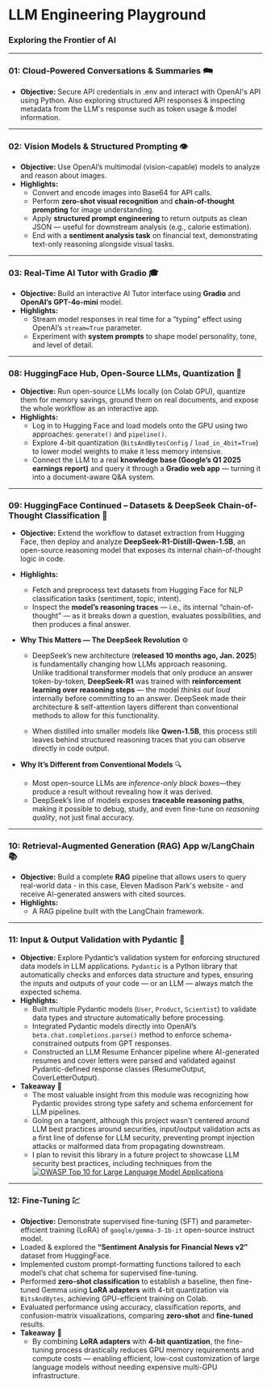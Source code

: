 #  **LLM Engineering Playground** 

### Exploring the Frontier of AI

---

### **01: Cloud-Powered Conversations & Summaries** 🗪 
- **Objective:** Secure API credentials in .env and interact with OpenAI's API using Python.  Also exploring structured API responses & inspecting metadata from the LLM's response such as token usage & model information.  

---

### **02: Vision Models & Structured Prompting** 👁️  
- **Objective:** Use OpenAI’s multimodal (vision-capable) models to analyze and reason about images.  
- **Highlights:**  
  - Convert and encode images into Base64 for API calls.  
  - Perform **zero-shot visual recognition** and **chain-of-thought prompting** for image understanding.  
  - Apply **structured prompt engineering** to return outputs as clean JSON — useful for downstream analysis (e.g., calorie estimation).  
  - End with a **sentiment analysis task** on financial text, demonstrating text-only reasoning alongside visual tasks.  

---

### **03: Real-Time AI Tutor with Gradio** 🎓  
- **Objective:** Build an interactive AI Tutor interface using **Gradio** and **OpenAI’s GPT-4o-mini** model.  
- **Highlights:**  
  - Stream model responses in real time for a “typing” effect using OpenAI’s `stream=True` parameter.  
  - Experiment with **system prompts** to shape model personality, tone, and level of detail.  

---

### **08: HuggingFace Hub, Open-Source LLMs, Quantization** 🧠  
- **Objective:** Run open-source LLMs locally (on Colab GPU), quantize them for memory savings, ground them on real documents, and expose the whole workflow as an interactive app.
- **Highlights:**  
  - Log in to Hugging Face and load models onto the GPU using two approaches: `generate()` and `pipeline()`. 
  - Explore 4-bit quantization (`BitsAndBytesConfig` / `load_in_4bit=True`) to lower model weights to make it less memory intensive.  
  - Connect the LLM to a real **knowledge base (Google’s Q1 2025 earnings report)** and query it through a **Gradio web app** — turning it into a document-aware Q&A system.  

---

### **09: HuggingFace Continued – Datasets & DeepSeek Chain-of-Thought Classification** 🧩  
- **Objective:** Extend the workflow to dataset extraction from Hugging Face, then deploy and analyze **DeepSeek-R1-Distill-Qwen-1.5B**, an open-source reasoning model that exposes its internal chain-of-thought logic in code.  
- **Highlights:**  
  - Fetch and preprocess text datasets from Hugging Face for NLP classification tasks (sentiment, topic, intent).  
  - Inspect the **model’s reasoning traces** — i.e., its internal “chain-of-thought” — as it breaks down a question, evaluates possibilities, and then produces a final answer.  

- **Why This Matters — The DeepSeek Revolution** ⚙️  
  - DeepSeek’s new architecture (**released 10 months ago, Jan. 2025**) is fundamentally changing how LLMs approach reasoning.  
Unlike traditional transformer models that only produce an answer token-by-token, **DeepSeek-R1** was trained with **reinforcement learning over reasoning steps** — the model *thinks out loud* internally before committing to an answer.  DeepSeek made their architecture & self-attention layers different than conventional methods to allow for this functionality. 

  - When distilled into smaller models like **Qwen-1.5B**, this process still leaves behind structured reasoning traces that you can observe directly in code output.  

- **Why It’s Different from Conventional Models** 🔍  
  - Most open-source LLMs are *inference-only black boxes*—they produce a result without revealing how it was derived.  
  - DeepSeek’s line of models exposes **traceable reasoning paths**, making it possible to debug, study, and even fine-tune on *reasoning quality*, not just final accuracy.  

---

### **10: Retrieval-Augmented Generation (RAG) App w/LangChain** 📚
- **Objective:** Build a complete **RAG** pipeline that allows users to query real-world data - in this case, Eleven Madison Park's website - and receive AI-generated answers with cited sources.  
- **Highlights:**
  - A RAG pipeline built with the LangChain framework.  

---

### **11: Input & Output Validation with Pydantic** 🧩
- **Objective:** Explore Pydantic’s validation system for enforcing structured data models in LLM applications.  `Pydantic` is a Python library that automatically checks and enforces data structure and types, ensuring the inputs and outputs of your code — or an LLM — always match the expected schema.
- **Highlights:**
  - Built multiple Pydantic models (`User`, `Product`, `Scientist`) to validate data types and structure automatically before processing.
  - Integrated Pydantic models directly into OpenAI’s `beta.chat.completions.parse()` method to enforce schema-constrained outputs from GPT responses.
  - Constructed an LLM Resume Enhancer pipeline where AI-generated resumes and cover letters were parsed and validated against Pydantic-defined response classes (ResumeOutput, CoverLetterOutput).
- **Takeaway** 🔐
  - The most valuable insight from this module was recognizing how Pydantic provides strong type safety and schema enforcement for LLM pipelines.
  - Going on a tangent, although this project wasn't centered around LLM best practices around securities, input/output validation acts as a first line of defense for LLM security, preventing prompt injection attacks or malformed data from propagating downstream.  
  - I plan to revisit this library in a future project to showcase LLM security best practices, including techniques from the [![OWASP Top 10 for Large Language Model Applications](image_url)](https://owasp.org/www-project-top-10-for-large-language-model-applications/)

 ---
 ### **12: Fine-Tuning** 💹
 - **Objective:** Demonstrate supervised fine-tuning (SFT) and parameter-efficient training (LoRA) of `google/gemma-3-1b-it` open-source instruct model.  
 - Loaded & explored the **“Sentiment Analysis for Financial News v2”** dataset from HuggingFace.
 - Implemented custom prompt-formatting functions tailored to each model’s chat chat schema for supervised fine-tuning.
 - Performed **zero-shot classification** to establish a baseline, then fine-tuned Gemma using **LoRA adapters** with 4-bit quantization via `BitsAndBytes`, achieving GPU-efficient training on Colab.
 - Evaluated performance using accuracy, classification reports, and confusion-matrix visualizations, comparing **zero-shot** and **fine-tuned** results.
 - **Takeaway** 🔐
    - By combining **LoRA adapters** with **4-bit quantization**, the fine-tuning process drastically reduces GPU memory requirements and compute costs — enabling efficient, low-cost customization of large language models without needing expensive multi-GPU infrastructure.



